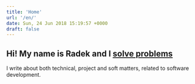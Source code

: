 ```yaml
---
title: 'Home'
url: '/en/'
date: Sun, 24 Jun 2018 15:19:57 +0000
draft: false
---
```


## Hi! My name is Radek and I [solve problems](https://hrspoiler.wordpress.com/2013/05/13/im-winston-wolf-i-solve-problems/)

I write about both technical, project and soft matters, related to software development.